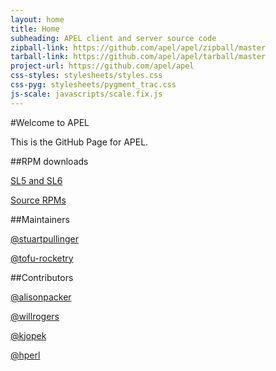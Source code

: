 ```yaml
---
layout: home
title: Home
subheading: APEL client and server source code
zipball-link: https://github.com/apel/apel/zipball/master
tarball-link: https://github.com/apel/apel/tarball/master
project-url: https://github.com/apel/apel
css-styles: stylesheets/styles.css
css-pyg: stylesheets/pygment_trac.css
js-scale: javascripts/scale.fix.js
---
```


#Welcome to APEL

This is the GitHub Page for APEL.

##RPM downloads

[SL5 and SL6](../apel/rpms/)

[Source RPMs](../apel/srpms/)

##Maintainers

[@stuartpullinger](https://github.com/stuartpullinger)

[@tofu-rocketry](https://github.com/tofu-rocketry)

##Contributors

[@alisonpacker](https://github.com/alisonpacker)

[@willrogers](https://github.com/willrogers)

[@kjopek](https://github.com/kjopek)

[@hperl](https://github.com/hperl)